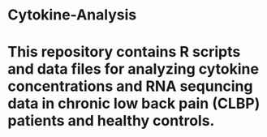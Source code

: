 # Cytokine-Analysis
# This repository contains R scripts and data files for analyzing cytokine concentrations and RNA sequncing data in chronic low back pain (CLBP) patients and healthy controls.
